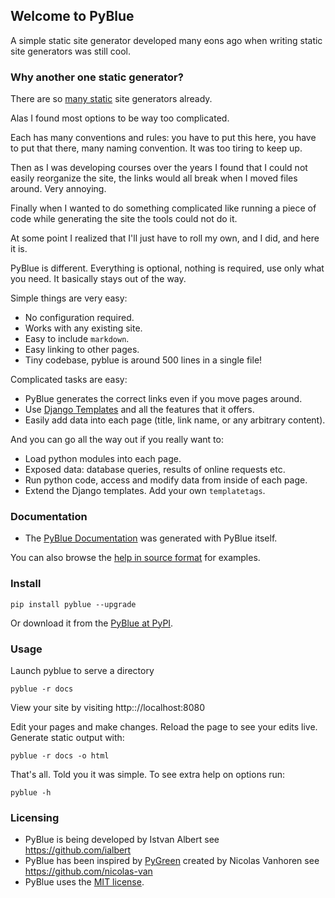 ## Welcome to PyBlue

A simple static site generator developed many eons ago when writing static site generators was still cool.

### Why another one static generator?

There are so [many static](https://www.staticgen.com/) site generators already.

Alas I found most options to be way too complicated. 

Each has many conventions and rules: you have to put this here, you have to put that there, many naming convention. It was too tiring to keep up.

Then as I was developing courses over the years I found that I could not easily reorganize the site, the links would all break when I moved files around. Very annoying.

Finally when I wanted to do something complicated like running a piece of code while generating the site the tools could
not do it.

At some point I realized that I'll just have to roll my own, and I did, and here it is.

PyBlue is different. Everything is optional, nothing is required, use only what you need. It basically stays out of the way.

Simple things are very easy:

- No configuration required.
- Works with any existing site.
- Easy to include `markdown`.
- Easy linking to other pages.
- Tiny codebase, pyblue is around 500 lines in a single file!

Complicated tasks are easy:

- PyBlue generates the correct links even if you move pages around.
- Use [Django Templates][django_templates] and all the features that it offers.
- Easily add data into each page (title, link name, or any arbitrary content).

And you can go all the way out if you really want to:

- Load python modules into each page.
- Exposed data: database queries, results of online requests etc.
- Run python code, access and modify data from inside of each page.
- Extend the Django templates. Add your own `templatetags`.

### Documentation

* The [PyBlue Documentation][docs-html] was generated with PyBlue itself.

You can also browse the [help in source format][docs-src] for examples.

### Install

    pip install pyblue --upgrade

Or download it from the [PyBlue at PyPI](https://pypi.python.org/pypi/pyblue/).

### Usage

Launch pyblue to serve a directory

    pyblue -r docs

View your site by visiting http:://localhost:8080

Edit your pages and make changes. Reload the page to see your edits live.
Generate static output with:

    pyblue -r docs -o html

That's all. Told you it was simple. To see extra help on options run:

    pyblue -h

### Licensing

* PyBlue is being developed by Istvan Albert see https://github.com/ialbert
* PyBlue has been inspired by [PyGreen][pygreen] created by Nicolas Vanhoren see https://github.com/nicolas-van
* PyBlue uses the [MIT license][license].

[docs-src]: https://github.com/ialbert/pyblue-central/tree/master/docs
[docs-html]: https://ialbert.github.io/pyblue-central/
[django]: https://www.djangoproject.com/
[markdown]: https://en.wikipedia.org/wiki/Markdown
[pygreen]: https://github.com/nicolas-van/pygreen
[license]: https://github.com/ialbert/pyblue/blob/master/LICENSE.txt
[django_templates]: https://docs.djangoproject.com/en/1.9/ref/templates/language/

